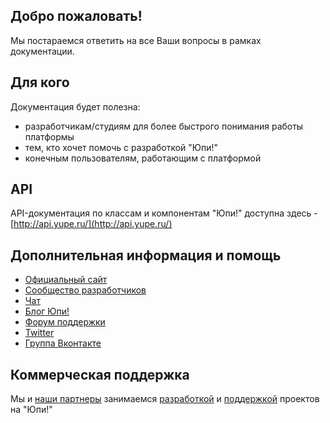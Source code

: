 ## Добро пожаловать! ##

Мы постараемся ответить на все Ваши вопросы в рамках документации.

## Для кого ##
Документация будет полезна:

 * разработчикам/студиям для более быстрого понимания работы платформы
 * тем, кто хочет помочь с разработкой "Юпи!"
 * конечным пользователям, работающим с платформой

## API ##
API-документация по классам и компонентам "Юпи!" доступна здесь - [http://api.yupe.ru/](http://api.yupe.ru/)

## Дополнительная информация и помощь ##

* [Официальный сайт](http://yupe.ru/)
* [Сообщество разработчиков](http://yupe.ru/)
* [Чат](http://gitter.im/yupe/yupe)
* [Блог Юпи!](http://yupe.ru/blogs/yupe-mini-cms-yii)
* [Форум поддержки](http://yupe.ru/talk/)
* [Twitter](https://twitter.com/#!/YupeCms)
* [Группа Вконтакте](https://vk.com/yupecms)


## Коммерческая поддержка ##

Мы и [наши партнеры](http://yupe.ru/partners) занимаемся [разработкой](http://yupe.ru/service/development) и [поддержкой](http://yupe.ru/service/support) проектов на "Юпи!"
